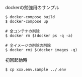 dockerの勉強用のサンプル

```
$ docker-compose build
$ docker-compose up
```
```
# 全コンテナの削除
$ docker rm $(docker ps -q -a)

# 全イメージの削除の削除
$ docker rmi $(docker images -q)
```

初回起動時
```
$ cp xxx.env.sample ../.env
```